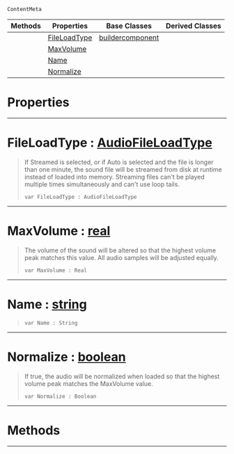  `ContentMeta`

|Methods|Properties|Base Classes|Derived Classes|
|---|---|---|---|
| |[ FileLoadType](https://github.com/zeroengineteam/ZeroDocs/code_reference/class_reference/soundbuilder.markdown#fileloadtype-zero-engine)|[buildercomponent](https://github.com/zeroengineteam/ZeroDocs/code_reference/class_reference/buildercomponent.markdown)| |
| |[ MaxVolume](https://github.com/zeroengineteam/ZeroDocs/code_reference/class_reference/soundbuilder.markdown#maxvolume-zero-engine-do)| | |
| |[ Name](https://github.com/zeroengineteam/ZeroDocs/code_reference/class_reference/soundbuilder.markdown#name-zero-engine-documen)| | |
| |[ Normalize](https://github.com/zeroengineteam/ZeroDocs/code_reference/class_reference/soundbuilder.markdown#normalize-zero-engine-do)| | |


 #  Properties


---  
 #  FileLoadType : [AudioFileLoadType](https://github.com/zeroengineteam/ZeroDocs/code_reference/enum_reference.markdown#audiofileloadtype)

> If Streamed is selected, or if Auto is selected and the file is longer than one minute, the sound file will be streamed from disk at runtime instead of loaded into memory. Streaming files can't be played multiple times simultaneously and can't use loop tails.
> ``` lang=cpp, name=Zilch
> var FileLoadType : AudioFileLoadType


---  
 #  MaxVolume : [real](https://github.com/zeroengineteam/ZeroDocs/code_reference/zilch_base_types/real.markdown)

> The volume of the sound will be altered so that the highest volume peak matches this value. All audio samples will be adjusted equally.
> ``` lang=cpp, name=Zilch
> var MaxVolume : Real


---  
 #  Name : [string](https://github.com/zeroengineteam/ZeroDocs/code_reference/zilch_base_types/string.markdown)

> 
> ``` lang=cpp, name=Zilch
> var Name : String


---  
 #  Normalize : [boolean](https://github.com/zeroengineteam/ZeroDocs/code_reference/zilch_base_types/boolean.markdown)

> If true, the audio will be normalized when loaded so that the highest volume peak matches the MaxVolume value.
> ``` lang=cpp, name=Zilch
> var Normalize : Boolean


---  
 #  Methods


---  
 

 